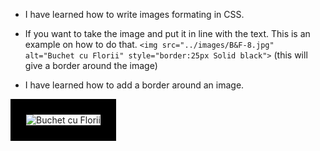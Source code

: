 - I have learned how to write images formating in CSS.
-	If you want to take the image and put it in line with the text. This is an example on how to do that. 
`<img src="../images/B&F-8.jpg" alt="Buchet cu Florii" style="border:25px Solid black">` (this will give a border around the image)



- I have learned how to add a border around an image. 
<img src="../images/B&F-8.jpg" alt="Buchet cu Florii" style="border:25px Solid black">

